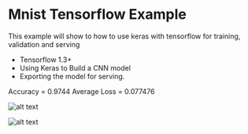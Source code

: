 # Mnist Tensorflow Example

This example will show to how to use keras with tensorflow for training, validation and serving

- Tensorflow 1.3+
- Using Keras to Build a CNN model
- Exporting the model for serving.

Accuracy = 0.9744
Average Loss = 0.077476

![alt text](https://github.com/kishorenayar/Tensorflow-Solutions/tree/master/Problems-Solutions/structured-data/mnist/build/mnist.png)

![alt text](https://github.com/kishorenayar/Tensorflow-Solutions/tree/master/Problems-Solutions/structured-data/mnist/build/Loss.PNG)
